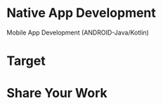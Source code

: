# Native App Development
Mobile App Development (ANDROID-Java/Kotlin)

# Target


# Share Your Work

